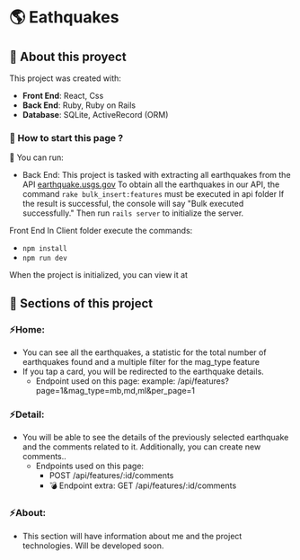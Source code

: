 # 🌎 Eathquakes

## 📌 About this proyect

This project was created with:
- __Front End__: React, Css
- __Back End__: Ruby, Ruby on Rails
- __Database__: SQLite, ActiveRecord (ORM)

### 📌 How to start this page ?

📍 You can run:

- Back End: 
This project is tasked with extracting all earthquakes from the API [earthquake.usgs.gov](https://earthquake.usgs.gov/earthquakes/feed/v1.0/summary/all_month.geojson)
To obtain all the earthquakes in our API, the command `rake bulk_insert:features` must be executed in api folder
If the result is successful, the console will say "Bulk executed successfully."
Then run `rails server` to initialize the server.

Front End
In Client folder execute the commands: 
  - `npm install` 
  - `npm run dev`

When the project is initialized, you can view it at
<!-- Open [http://localhost:5173](http://localhost:5173) to view it in your browser. -->

## 📌 Sections of this project

### ⚡️Home:
- You can see all the earthquakes, a statistic for the total number of earthquakes found and a multiple filter for the mag_type feature
- If you tap a card, you will be redirected to the earthquake details.
  - Endpoint used on this page: example: /api/features?page=1&mag_type=mb,md,ml&per_page=1
<div align="center"> 
<!--     <img align="center" src='./assets/login.gif'></img> -->
</div>

### ⚡️Detail:
- You will be able to see the details of the previously selected earthquake and the comments related to it. Additionally, you can create new comments..
  - Endpoints used on this page: 
    - POST /api/features/:id/comments
    - 💣 Endpoint extra: GET /api/features/:id/comments
<div align="center"> 
<!--     <img align="center" src='./assets/home.gif'></img> -->
</div>

### ⚡️About:
- This section will have information about me and the project technologies. Will be developed soon.
<div align="center"> 
<!--     <img align="center" src='./assets/about.gif'></img> -->
</div>
